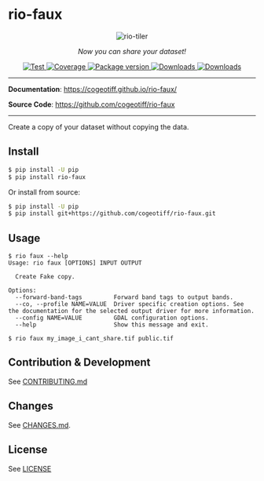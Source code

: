 # rio-faux

<p align="center">
  <img src="https://user-images.githubusercontent.com/10407788/180094114-91b8bb55-022b-4a9d-a1bd-7414037f76fa.png" style="max-width: 800px;" alt="rio-tiler"></a>
</p>
<p align="center">
  <em>Now you can share your dataset!</em>
</p>

<p align="center">
  <a href="https://github.com/cogeotiff/rio-faux/actions?query=workflow%3ACI" target="_blank">
      <img src="https://github.com/cogeotiff/rio-faux/workflows/CI/badge.svg" alt="Test">
  </a>
  <a href="https://codecov.io/gh/cogeotiff/rio-faux" target="_blank">
      <img src="https://codecov.io/gh/cogeotiff/rio-faux/branch/master/graph/badge.svg" alt="Coverage">
  </a>
  <a href="https://pypi.org/project/rio-faux" target="_blank">
      <img src="https://img.shields.io/pypi/v/rio-faux?color=%2334D058&label=pypi%20package" alt="Package version">
  </a>
  <a href="https://pypistats.org/packages/rio-faux" target="_blank">
      <img src="https://img.shields.io/pypi/dm/rio-faux.svg" alt="Downloads">
  </a>
  <a href="https://github.com/cogeotiff/rio-faux/blob/master/LICENSE" target="_blank">
      <img src="https://img.shields.io/github/license/cogeotiff/rio-faux.svg" alt="Downloads">
  </a>
</p>

---

**Documentation**: <a href="https://cogeotiff.github.io/rio-faux/" target="_blank">https://cogeotiff.github.io/rio-faux/</a>

**Source Code**: <a href="https://github.com/cogeotiff/rio-faux" target="_blank">https://github.com/cogeotiff/rio-faux</a>

---

Create a copy of your dataset without copying the data.

## Install

```bash
$ pip install -U pip
$ pip install rio-faux
```

Or install from source:

```bash
$ pip install -U pip
$ pip install git+https://github.com/cogeotiff/rio-faux.git
```

## Usage

```
$ rio faux --help
Usage: rio faux [OPTIONS] INPUT OUTPUT

  Create Fake copy.

Options:
  --forward-band-tags         Forward band tags to output bands.
  --co, --profile NAME=VALUE  Driver specific creation options. See the documentation for the selected output driver for more information.
  --config NAME=VALUE         GDAL configuration options.
  --help                      Show this message and exit.
```

```
$ rio faux my_image_i_cant_share.tif public.tif
```

## Contribution & Development

See [CONTRIBUTING.md](https://github.com/cogeotiff/rio-faux/blob/master/CONTRIBUTING.md)

## Changes

See [CHANGES.md](https://github.com/cogeotiff/rio-faux/blob/master/CHANGES.md).

## License

See [LICENSE](https://github.com/cogeotiff/rio-faux/blob/master/LICENSE)

